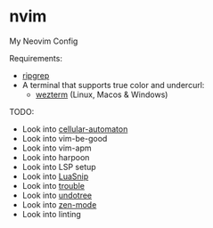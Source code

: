 # nvim
My Neovim Config

Requirements:
- [ripgrep](https://github.com/BurntSushi/ripgrep)
- A terminal that supports true color and undercurl:
    - [wezterm](https://github.com/wez/wezterm) (Linux, Macos & Windows)

TODO:
- Look into [cellular-automaton](https://github.com/Eandrju/cellular-automaton.nvim)
- Look into vim-be-good
- Look into vim-apm
- Look into harpoon
- Look into LSP setup
- Look into [LuaSnip](https://github.com/L3MON4D3/LuaSnip)
- Look into [trouble](https://github.com/folke/trouble.nvim)
- Look into [undotree](https://github.com/mbbill/undotree)
- Look into [zen-mode](https://github.com/folke/zen-mode.nvim)
- Look into linting
